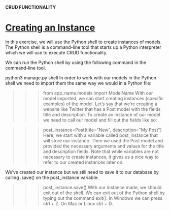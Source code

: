 #### CRUD FUNCTIONALITY

# [Creating an Instance](https://www.codecademy.com/paths/build-python-web-apps-with-django/tracks/data-in-django/modules/django-models-and-databases/lessons/django-crud-functionality/exercises/creating-an-instance)

In this exercise, we will use the Python shell to create instances of models. The Python shell is a command-line tool that starts up a Python interpreter which we will use to execute CRUD functionality.

We can run the Python shell by using the following command in the command-line tool.

python3 manage.py shell
In order to work with our models in the Python shell we need to import them the same way we would in a Python file:

>>> from app_name.models import ModelName
With our model imported, we can start creating instances (specific examples) of the model. Let’s say that we’re creating a website like Twitter that has a Post model with the fields title and description. To create an instance of our model we need to call our model and fill out the fields like so:

>>> post_instance=Post(title="New", description="My Post")
Here, we start with a variable called post_instance that will store our instance. Then we used the Post model and provided the necessary arguments and values for the title and description fields. Note that while variables are not necessary to create instances, it gives us a nice way to refer to our created instances later on.

We’ve created our instance but we still need to save it to our database by calling .save() on the post_instance variable:

>>> post_instance.save()
With our instance made, we should exit out of the shell. We can exit out of the Python shell by typing out the command exit(). In Windows we can press ctrl + Z. On Mac or Linux ctrl + D.
